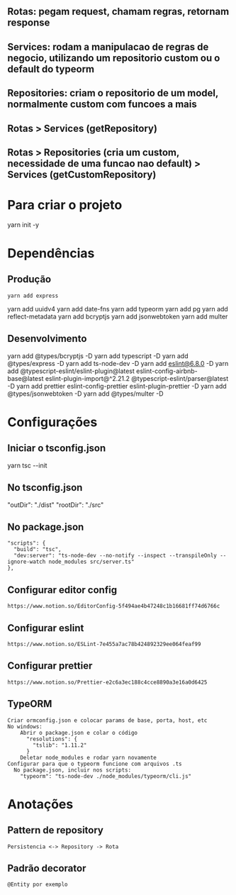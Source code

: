 

## Rotas: pegam request, chamam regras, retornam response
## Services: rodam a manipulacao de regras de negocio, utilizando um repositorio custom ou o default do typeorm
## Repositories: criam o repositorio de um model, normalmente custom com funcoes a mais

## Rotas > Services (getRepository)
## Rotas > Repositories (cria um custom, necessidade de uma funcao nao default) > Services (getCustomRepository)

# Para criar o projeto
yarn init -y

# Dependências

  ## Produção
	yarn add express
  yarn add uuidv4
  yarn add date-fns
  yarn add typeorm
  yarn add pg
  yarn add reflect-metadata
  yarn add bcryptjs
  yarn add jsonwebtoken
  yarn add multer

  ## Desenvolvimento
  yarn add @types/bcryptjs -D
  	yarn add typescript -D
  yarn add @types/express -D
  yarn add ts-node-dev -D
  yarn add eslint@6.8.0 -D
  yarn add @typescript-eslint/eslint-plugin@latest eslint-config-airbnb-base@latest eslint-plugin-import@^2.21.2 @typescript-eslint/parser@latest -D
  yarn add prettier eslint-config-prettier eslint-plugin-prettier -D
  yarn add @types/jsonwebtoken -D
  yarn add @types/multer -D

# Configurações

  ## Iniciar o tsconfig.json
  yarn tsc --init

  ## No tsconfig.json
  "outDir": "./dist"
  "rootDir": "./src"

  ## No package.json
    "scripts": {
      "build": "tsc",
      "dev:server": "ts-node-dev --no-notify --inspect --transpileOnly --ignore-watch node_modules src/server.ts"
    },

  ## Configurar editor config
    https://www.notion.so/EditorConfig-5f494ae4b47248c1b16681ff74d6766c

  ## Configurar eslint
    https://www.notion.so/ESLint-7e455a7ac78b424892329ee064feaf99

  ## Configurar prettier
    https://www.notion.so/Prettier-e2c6a3ec188c4cce8890a3e16a0d6425

  ## TypeORM
    Criar ormconfig.json e colocar params de base, porta, host, etc
    No windows:
        Abrir o package.json e colar o código
          "resolutions": {
            "tslib": "1.11.2"
          }
        Deletar node_modules e rodar yarn novamente
    Configurar para que o typeorm funcione com arquivos .ts
      No package.json, incluir nos scripts:
        "typeorm": "ts-node-dev ./node_modules/typeorm/cli.js"

# Anotações

  ## Pattern de repository
    Persistencia <-> Repository -> Rota

  ## Padrão decorator
    @Entity por exemplo

